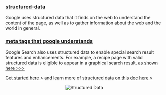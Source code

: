 ### [structured-data]()

Google uses structured data that it finds on the web to understand the content of the page, as well as to gather
information about the web and the world in general.

### [meta tags that google understands](https://support.google.com/webmasters/answer/79812?hl=en&ref_topic=4617741)

Google Search also uses structured data to enable special search result features and enhancements. For example, a recipe 
page with valid structured data is eligible to appear in a graphical search result, [as shown here >>>](https://developers.google.com/search/docs/guides/intro-structured-data)

[Get started here >](https://github.com/mayeedwin/pwafire/blob/master/resources/data-structures/src/index.html) and learn more of
structured data [on this doc here >](https://developers.google.com/search/docs/guides/intro-structured-data)

<p align="center">
  <img src="https://github.com/mayeedwin/pwafire/blob/master/assets/images/data-structures.png" alt="Structured Data"/>
</p>
